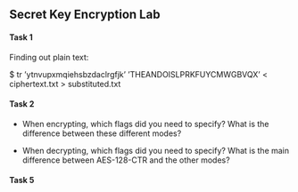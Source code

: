 ## Secret Key Encryption Lab

#### Task 1




Finding out plain text:

$  tr ’ytnvupxmqiehsbzdaclrgfjk’ ’THEANDOISLPRKFUYCMWGBVQX’ < ciphertext.txt > substituted.txt




#### Task 2

- When encrypting, which flags did you need to specify? What is the difference between these different modes?

- When decrypting, which flags did you need to specify? What is the main difference between AES-128-CTR and the other modes?

#### Task 5